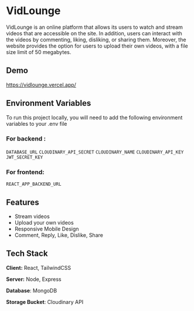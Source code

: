 # VidLounge

VidLounge is an online platform that allows its users to watch and stream videos that are accessible on the site. In addition, users can interact with the videos by commenting, liking, disliking, or sharing them. Moreover, the website provides the option for users to upload their own videos, with a file size limit of 50 megabytes.


## Demo

https://vidlounge.vercel.app/

## Environment Variables

To run this project locally, you will need to add the following environment variables to your .env file

### For backend : 

`DATABASE_URL`
`CLOUDINARY_API_SECRET`
`CLOUDINARY_NAME`
`CLOUDINARY_API_KEY`
`JWT_SECRET_KEY`

### For frontend:

`REACT_APP_BACKEND_URL`


## Features

- Stream videos
- Upload your own videos
- Responsive Mobile Design
- Comment, Reply, Like, Dislike, Share


## Tech Stack

**Client:** React, TailwindCSS

**Server:** Node, Express

**Database**: MongoDB

**Storage Bucket**: Cloudinary API

